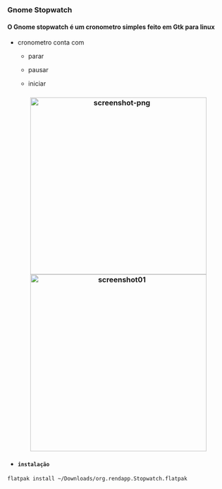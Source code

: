### Gnome Stopwatch

#### O Gnome stopwatch é um cronometro simples feito em Gtk para linux

- cronometro conta com 
  
  - parar 

  - pausar 

  - iniciar
  
<h3 align="center">
  <img src="https://i.ibb.co/cvKjCg8/screenshot-png.png" alt="screenshot-png" width="400" border="0">
  <img src="https://i.ibb.co/RBD5yqy/screenshot01.png" alt="screenshot01" width="400" border="0">
</h3>

- #### ``instalação``

```bash
flatpak install ~/Downloads/org.rendapp.Stopwatch.flatpak
```

